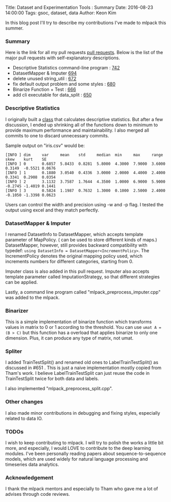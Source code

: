 Title: Dataset and Experimentation Tools : Summary
Date: 2016-08-23 14:00:00
Tags: gsoc, dataset, data
Author: Keon Kim

In this blog post I'll try to describe my contributions I've made to mlpack this summer.

### Summary

Here is the link for all my pull requests [pull requests](https://github.com/mlpack/mlpack/pulls?q=is%3Apr+is%3Aclosed+author%3Akeonkim).
Below is the list of the major pull requests with self-explanatory descriptions.

 * Descriptive Statistics command-line program : [742]
 * DatasetMapper & Imputer  [694]
 * delete unused string_util : [672]
 * fix default output problem and some styles : [680]
 * Binarize Function + Test : [666]
 * add cli executable for data_split : [650]

### Descriptive Statistics

I originally built a [class](https://github.com/keonkim/mlpack/commit/c2f5c5c2e6cbce084992629e192023519873e4cb) that calculates descriptive statistics. But after a few discussion, I ended up shrinking all of the functions down to minimum to provide maximum performance and maintainability.
I also merged all commits to one to discard unnecessary commits.

Sample output on "iris.csv" would be:
```
[INFO ] dim     var     mean    std     median  min     max     range   skew    kurt    SE      
[INFO ] 0       0.6857  5.8433  0.8281  5.8000  4.3000  7.9000  3.6000  0.3149  -0.5521 0.0676  
[INFO ] 1       0.1880  3.0540  0.4336  3.0000  2.0000  4.4000  2.4000  0.3341  0.2908  0.0354  
[INFO ] 2       3.1132  3.7587  1.7644  4.3500  1.0000  6.9000  5.9000  -0.2745 -1.4019 0.1441  
[INFO ] 3       0.5824  1.1987  0.7632  1.3000  0.1000  2.5000  2.4000  -0.1050 -1.3398 0.0623  
```
Users can control the width and precision using -w and -p flag.
I tested the output using excel and they match perfectly.

### DatasetMapper & Imputer

I renamed DatasetInfo to DatasetMapper, which accepts template parameter of MapPolicy.
( can be used to store different kinds of maps.)
DatasetMapper, however, still provides backward compatibility with typedef:
`using DatasetInfo = DatasetMapper<IncrementPolicy>`.
The IncrementPolicy denotes the original mapping policy used,
which increments numbers for different categories, starting from 0.

Imputer class is also added in this pull request.
Imputer also accepts template parameter called ImputationStrategy,
so that different strategies can be applied.

Lastly, a command line program called "mlpack_preprocess_imputer.cpp" was added to the mlpack.

### Binarizer

This is a simple implementation of binarize function which transforms
values in matrix to 0 or 1 according to the threshold.
You can use `umat A = (B > C)` but this function has a overload
that applies binarize to only one dimension. Plus,
it can produce any type of matrix, not umat.

### Spliter

I added TrainTestSplit() and renamed old ones to LabelTrainTestSplit() as discussed in #651 .
This is just a naive implementation mostly copied from Tham's work.
I believe LabelTrainTestSplit can just reuse the code in TrainTestSplit twice for both data and labels.

I also implemented "mlpack_preprocess_split.cpp".

### Other changes

I also made minor contributions in debugging and fixing styles, especially related to data IO.

### TODOs

I wish to keep contributing to mlpack.
I will try to polish the works a little bit more, and especially,
I would LOVE to contribute to the deep learning modules.
I've been personally reading papers about sequence-to-sequence models,
which are used widely for natural language processing and timeseries data analytics.

### Acknowledgement

I thank the mlpack mentors and especially to Tham who gave me a lot of advises through code reviews.

[742]: https://github.com/mlpack/mlpack/pull/742
[694]: https://github.com/mlpack/mlpack/pull/694
[672]: https://github.com/mlpack/mlpack/pull/672
[680]: https://github.com/mlpack/mlpack/pull/680
[666]: https://github.com/mlpack/mlpack/pull/666
[650]: https://github.com/mlpack/mlpack/pull/650
